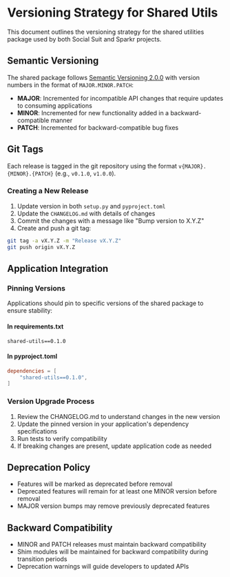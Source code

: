 # Versioning Strategy for Shared Utils

This document outlines the versioning strategy for the shared utilities package used by both Social Suit and Sparkr projects.

## Semantic Versioning

The shared package follows [Semantic Versioning 2.0.0](https://semver.org/) with version numbers in the format of `MAJOR.MINOR.PATCH`:

- **MAJOR**: Incremented for incompatible API changes that require updates to consuming applications
- **MINOR**: Incremented for new functionality added in a backward-compatible manner
- **PATCH**: Incremented for backward-compatible bug fixes

## Git Tags

Each release is tagged in the git repository using the format `v{MAJOR}.{MINOR}.{PATCH}` (e.g., `v0.1.0`, `v1.0.0`).

### Creating a New Release

1. Update version in both `setup.py` and `pyproject.toml`
2. Update the `CHANGELOG.md` with details of changes
3. Commit the changes with a message like "Bump version to X.Y.Z"
4. Create and push a git tag:

```bash
git tag -a vX.Y.Z -m "Release vX.Y.Z"
git push origin vX.Y.Z
```

## Application Integration

### Pinning Versions

Applications should pin to specific versions of the shared package to ensure stability:

#### In requirements.txt

```
shared-utils==0.1.0
```

#### In pyproject.toml

```toml
dependencies = [
    "shared-utils==0.1.0",
]
```

### Version Upgrade Process

1. Review the CHANGELOG.md to understand changes in the new version
2. Update the pinned version in your application's dependency specifications
3. Run tests to verify compatibility
4. If breaking changes are present, update application code as needed

## Deprecation Policy

- Features will be marked as deprecated before removal
- Deprecated features will remain for at least one MINOR version before removal
- MAJOR version bumps may remove previously deprecated features

## Backward Compatibility

- MINOR and PATCH releases must maintain backward compatibility
- Shim modules will be maintained for backward compatibility during transition periods
- Deprecation warnings will guide developers to updated APIs